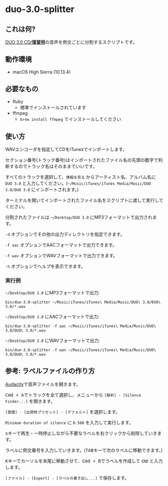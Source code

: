 # duo-3.0-splitter

## これは何?

[DUO 3.0 CD/**復習用**](https://www.amazon.co.jp/dp/4900790079)の音声を例文ごとに分割するスクリプトです。

## 動作環境

  - macOS High Sierra (10.13.4)

## 必要なもの

  - Ruby
      - 標準でインストールされています
  - ffmpeg
      - `brew install ffmpeg` でインストールしてください

## 使い方

WAVエンコーダを指定してCDをiTunesでインポートします。

セクション番号(トラック番号)はインポートされたファイル名の先頭の数字で判断するのでトラック名はそのままでいいです。

すべてのトラックを選択して、`情報を見る` からアーティスト名、アルバム名に `DUO 3.0` と入力してください。(`~/Music/iTunes/iTunes Media/Music/DUO 3.0/DUO 3.0` にインポートされます。)

ターミナルを開いてインポートされたファイル名をスクリプトに渡して実行してください。

分割されたファイルは `~/Desktop/DUO 3.0` にMP3フォーマットで出力されます。

`-d` オプションでその他の出力ディレクトリを指定できます。

`-f aac` オプションでAACフォーマットで出力できます。

`-f wav` オプションでWAVフォーマットで出力できます。

`-h` オプションでヘルプを表示できます。

### 実行例

`~/Desktop/DUO 3.0` にMP3フォーマットで出力:

```
bin/duo-3.0-splitter ~/Music/iTunes/iTunes\ Media/Music/DUO\ 3.0/DUO\ 3.0/*.wav
```

`~/Desktop/DUO 3.0` にAACフォーマットで出力:

```
bin/duo-3.0-splitter -f aac ~/Music/iTunes/iTunes\ Media/Music/DUO\ 3.0/DUO\ 3.0/*.wav
```

`~/Desktop/DUO 3.0` にWAVフォーマットで出力:

```
bin/duo-3.0-splitter -f wav ~/Music/iTunes/iTunes\ Media/Music/DUO\ 3.0/DUO\ 3.0/*.wav
```

## 参考: ラベルファイルの作り方

[Audacity](https://www.audacityteam.org)で音声ファイルを開きます。

<kbd>Cmd + A</kbd>でトラックを全て選択し、メニューから `[解析] - [Silence Finder...]` を開きます。

`[管理] - [出荷時プリセット] - [デフォルト]` を選択します。

`Minimum duration of silence` に `0.500` を入力して実行します。

<kbd>x</kbd>キーで再生・一時停止しながら不要なラベルを右クリックから削除していきます。

ラベルに例文番号を入力していきます。(<kbd>TAB</kbd>キーで次のラベルに移動できます。)

<kbd>K</kbd>キーでカーソルを末尾に移動させて、<kbd>Cmd + B</kbd>でラベルを作成して `END` と入力します。

`[ファイル] - [Export] - [ラベルの書き出し...]` で保存します。
